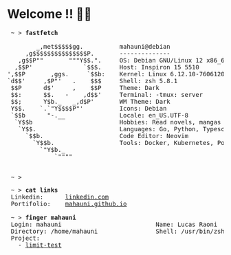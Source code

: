 # Welcome !! 👋👋

<pre>
 ~ > <strong>fastfetch</strong>

        _,met$$$$$gg.          mahauni@debian
     ,g$$$$$$$$$$$$$$$P.       --------------
   ,g$$P""       """Y$$.".     OS: Debian GNU/Linux 12 x86_64
  ,$$P'              `$$$.     Host: Inspiron 15 5510
',$$P       ,ggs.     `$$b:    Kernel: Linux 6.12.10-76061203-generic
`d$$'     ,$P"'   .    $$$     Shell: zsh 5.8.1
 $$P      d$'     ,    $$P     Theme: Dark
 $$:      $$.   -    ,d$$'     Terminal: -tmux: server
 $$;      Y$b._   _,d$P'       WM Theme: Dark
 Y$$.    `.`"Y$$$$P"'          Icons: Debian
 `$$b      "-.__               Locale: en_US.UTF-8
  `Y$$b                        Hobbies: Read novels, mangas and play video-games
   `Y$$.                       Languages: Go, Python, Typescript, Java
     `$$b.                     Code Editor: Neovim
       `Y$$b.                  Tools: Docker, Kubernetes, PostgreSQL
         `"Y$b._               
             `""""             
                               

 ~ > 
</pre>

<pre>
 ~ > <strong>cat links</strong>
 Linkedin:      <a rel=me href="https://www.linkedin.com/in/lucasmahuni2004/">linkedin.com</a>
 Portifolio:    <a href="https://mahauni.github.io/">mahauni.github.io</a>

 ~ > <strong>finger mahauni</strong>
 Login: mahauni                          Name: Lucas Raoni
 Directory: /home/mahauni                Shell: /usr/bin/zsh
 Project:
   - <a href="https://github.com/mahauni/limit-test">limit-test</a>
</pre>
